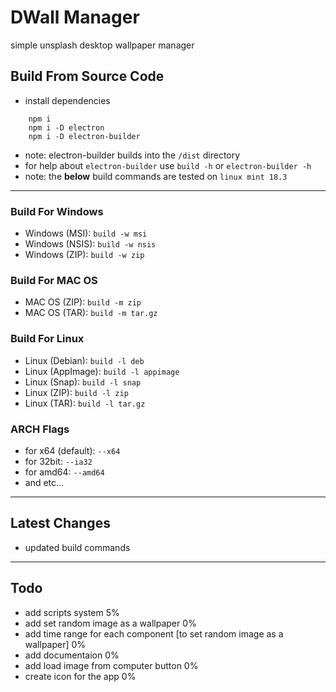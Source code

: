 # DWall Manager
simple unsplash desktop wallpaper manager


## Build From Source Code

- install dependencies

```
    npm i
    npm i -D electron
    npm i -D electron-builder
```

- note: electron-builder builds into the `/dist` directory
- for help about `electron-builder` use `build -h` or `electron-builder -h`
- note: the __below__ build commands are tested on `linux mint 18.3`

____

### Build For Windows

- Windows (MSI): `build -w msi`
- Windows (NSIS): `build -w nsis`
- Windows (ZIP): `build -w zip`

### Build For MAC OS

- MAC OS (ZIP): `build -m zip`
- MAC OS (TAR): `build -m tar.gz`

### Build For Linux
- Linux (Debian): `build -l deb`
- Linux (AppImage): `build -l appimage`
- Linux (Snap): `build -l snap`
- Linux (ZIP): `build -l zip`
- Linux (TAR): `build -l tar.gz`

### ARCH Flags

- for x64 (default): `--x64`
- for 32bit: `--ia32`
- for amd64: `--amd64`
- and etc...

____

## Latest Changes

- updated build commands

____

## Todo

- add scripts system 5%
- add set random image as a wallpaper 0%
- add time range for each component [to set random image as a wallpaper] 0%
- add documentaion 0%
- add load image from computer button 0%
- create icon for the app 0%
